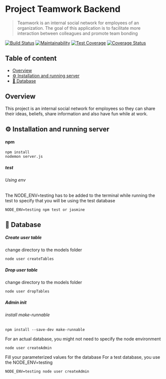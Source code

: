# Project Teamwork Backend

> Teamwork is an internal social network for employees of an organization. 
>The goal of this application is to facilitate more interaction between colleagues and promote team bonding

[![Build Status](https://travis-ci.com/Frost199/project_teamwork_backend.svg?branch=master)](https://travis-ci.com/Frost199/project_teamwork_backend)
[![Maintainability](https://api.codeclimate.com/v1/badges/9bf927dbed10efc5a5d5/maintainability)](https://codeclimate.com/github/Frost199/project_teamwork_backend/maintainability)
[![Test Coverage](https://api.codeclimate.com/v1/badges/9bf927dbed10efc5a5d5/test_coverage)](https://codeclimate.com/github/Frost199/project_teamwork_backend/test_coverage)
[![Coverage Status](https://coveralls.io/repos/github/Frost199/project_teamwork_backend/badge.svg?branch=master)](https://coveralls.io/github/Frost199/project_teamwork_backend?branch=master)

## Table of content
-   [Overview](#overview)
-   [:gear: Installation and running server](#gear-installation-and-running-server)
-   [:key: Database](#key-database)

## Overview

This project is an internal social network for employees so they can share their ideas, beliefs, share information
and also have fun while at work.

## :gear: Installation and running server

#### npm
    npm install
    nodemon server.js
    
##### test
###### Using env
The NODE_ENV=testing has to be added to the terminal while running the test to specify
that you will be using the test database
    
    NODE_ENV=testing npm test or jasmine

## :key: Database
##### Create user table
change directory to the models folder
    
    node user createTables

##### Drop user table
change directory to the models folder
    
    node user dropTables
##### Admin init
###### install make-runnable
    npm install --save-dev make-runnable
For an actual database, you might not need to specify the node environment

    node user createAdmin
Fill your parameterized values for the database
For a test database, you use the NODE_ENV=testing
    
    NODE_ENV=testing node user createAdmin

